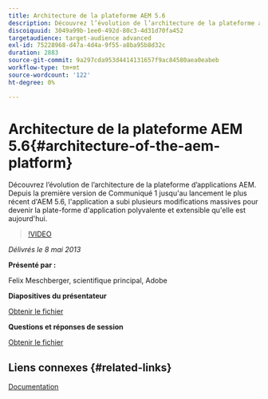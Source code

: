 ```yaml
---
title: Architecture de la plateforme AEM 5.6
description: Découvrez l’évolution de l’architecture de la plateforme applicative AEM. Depuis la première version de Communiqué 1, jusqu'au lancement le plus récent d'AEM 5.6, l'application a subi plusieurs modifications pour devenir la plate-forme d'application polyvalente et extensible qu'elle est aujourd'hui.
discoiquuid: 3049a99b-1ee0-492d-80c3-4d31d70fa452
targetaudience: target-audience advanced
exl-id: 75228968-d47a-4d4a-9f55-a8ba95b8d32c
duration: 2883
source-git-commit: 9a297cda953d4414131657f9ac84580aea0eabeb
workflow-type: tm+mt
source-wordcount: '122'
ht-degree: 0%

---
```


# Architecture de la plateforme AEM 5.6{#architecture-of-the-aem-platform}

Découvrez l’évolution de l’architecture de la plateforme d’applications AEM. Depuis la première version de Communiqué 1 jusqu&#39;au lancement le plus récent d&#39;AEM 5.6, l&#39;application a subi plusieurs modifications massives pour devenir la plate-forme d&#39;application polyvalente et extensible qu&#39;elle est aujourd&#39;hui.

>[!VIDEO](https://video.tv.adobe.com/v/19575/?quality=9)

*Délivrés le 8 mai 2013*

**Présenté par :**

Felix Meschberger, scientifique principal, Adobe

**Diapositives du présentateur**

[Obtenir le fichier](assets/20130508-aem56-architecture.pdf)

**Questions et réponses de session**

[Obtenir le fichier](assets/questionsanswers-aem56-architecture.pdf)

## Liens connexes {#related-links}

[Documentation](https://docs.adobe.com/docs/en/cq/5-6-1/exploring/introduction.html?wcmmode=disabled)

<!--
[Get back to the Overview](https://helpx.adobe.com/fr/experience-manager/kt/eseminars/gems/aem-index.html)
-->
